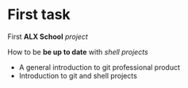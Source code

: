 # First task

First **ALX School** _project_

How to be **be up to date** with _shell projects_

* A general introduction to git professional product
* Introduction to git and shell projects
